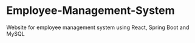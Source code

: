 # Employee-Management-System
Website for employee management system using React, Spring Boot and MySQL
